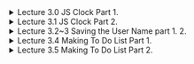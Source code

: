 <details>
<summary>Lecture 3.0 JS Clock Part 1.</summary>
<br>

> 여기서 querySelector는  js-clock이라는 이름을 갖는 모든 클래스를 찾음

<br> 

<clock.js>
```javascript
const clockContainer = document.querySelector(".js-clock")
const clockTitle = clockContainer.querySelector(".js-title")
```

<index.html>
```html
<body>
    <div class="js-clock">
        <h1 class="js-title"></h1>
    </div>
    <script src = "clock.js"></script>   
</body>
```

</details>

<details>
<summary>Lecture 3.1 JS Clock Part 2.</summary>
<br>

> setInterval 함수
>> setInterval (fn, milsec) [fn : 함수명]


```javascript
function sayHi() {
    console.log("HI")
}

setInterval(sayHi, 1000)
```

이렇게 하면 sayHi 함수가 1초에 한번씩 call 됨.

<br>

> 삼항연산자
>> 조건 ? True : False

<clock.js>

```javascript
clockTitle.innerText = `${
    hours < 10 ? `0${hours}` : hours
    } : ${
    minute < 10 ? `0${minute}` : minute
    } : ${
    seconds < 10 ? `0${second}` : second
    }`
```

</details>


<details>
<summary>Lecture 3.2~3 Saving the User Name part 1. 2.</summary>
<br>

> css display 속성
>> display : block

```css
.showing {
    display: block;
}
```

css에 대한 공부 필요! (아직 잘 모르겠음..ㅠ) : [2021/02/01]

<br>

> js class name 
>> showing : 보여지는 것

<greeting.js>
```javascript
function paintGreeting(text) {
    form.classList.remove(SHOWING_CLASS_NAME)
    greeting.classList.add(SHOWING_CLASS_NAME)
    greeting.innerText = `Hello ${text}`
}
```

1. form id가 가지고 있던 class인 showing을 없애고 greeting id에 showing class를 추가

2. 결과적으로 paintGreeting fun이 call되면 inputForm이 사라지고 text가 보임

<br>

> locaStorage
>> .setItem("KEY", "value") <br>
>> .getItem("KEY) -> return값 : "value" <br>
>> javaScript의 localStorage는 value를 모두 String으로 저장한다!
>>> JSON.stringify(parameter) : JS object를 String으로 바꿔준다! [3.5 보기]

<greeting.js>

```javascript
function saveName(text) {
    localStorage.setItem(USER_LOCAL_STORAGE, text)
}
```

```javascript
function loadName() {
    const currentUser = localStorage.getItem(USER_LOCAL_STORAGE)

    if (currentUser === null) { 
        askForName()
    }
    else {
        paintGreeting(currentUser)
    }

}
```

1. localStorage.setItem <br>
: USER_LOCAL_STORAGE라는 key와 text라는 value를 localStorage에 저장
2. localStorage.getItem <br>
: USER_LOCAL_STORAGE라는 key를 가지는 value를 return

</details>

<details>
<summary>Lecture 3.4 Making To Do List Part 1.</summary>
<br>

> Emoji 사용
>> meta 적용

<index.html>
```html
<head>
    <title>Something</title>
    <meta charset="utf-8" />

    <link rel="stylesheet" href="index.css" /> <!--CSS 사용법-->
</head>
```
<br>


</details>

<details>
<summary>Lecture 3.5 Making To Do List Part 2.</summary>
<br>

> JS Object
>> JSON.stringify(param) : JS object를 String으로 바꿔준다. <br>
>> JSON.parse(param) : String을 Array 형태로 바꿔준다.

<todo.js>

```javascript
function saveToDos(toDos) {
    localStorage.setItem(TODOS_LOCAL_STORAGE, JSON.stringify(toDos))
}
```

```javascript
function loadToDos() {
    const loadedToDos = localStorage.getItem(TODOS_LOCAL_STORAGE)

    if (loadedToDos !== null) {
        console.log(loadedToDos)

        const parsedToDos = JSON.parse(loadedToDos)
        console.log(parsedToDos)
    }
}
```

<br>

> forEach loop
>> Array의 첫번쨰부터 마지막까지 반복하면서 item을 꺼낼수 있다. <br>
>> 즉, forEach loop은 Array를 위한 function이다!

<todo.js>

```javascript
parsedToDos.forEach(function(toDo) {
            console.log(toDo.text)
        })
```
아래 처럼 할 수도 있다.

```javascript
function something(toDo) {
    console.log(toDo.text)
}

parsedToDos.forEach(something)
```

</details>
